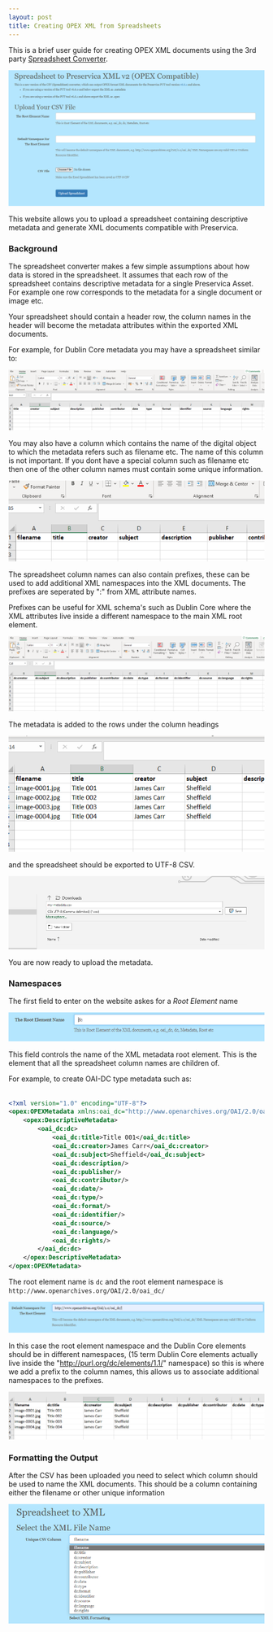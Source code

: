 ```yaml
---
layout: post
title: Creating OPEX XML from Spreadsheets
---
```


This is a brief user guide for creating OPEX XML documents using the 3rd party [Spreadsheet Converter](https://pypreservica.pythonanywhere.com/).

![Spreadsheet Converter](/public/images/converter1.PNG)


This website allows you to upload a spreadsheet containing descriptive metadata and generate XML documents compatible with Preservica.

### Background

The spreadsheet converter makes a few simple assumptions about how data is stored in the spreadsheet. It assumes that each row of the spreadsheet contains descriptive metadata for a single Preservica Asset. For example one row corresponds to the metadata for a single document or image etc.

Your spreadsheet should contain a header row, the column names in the header will become the metadata attributes within the exported XML documents.

For example, for Dublin Core metadata you may have a spreadsheet similar to:

![Spreadsheet Converter](/public/images/converter3.PNG)

You may also have a column which contains the name of the digital object to which the metadata refers such as filename etc. The name of this column is not important. If you dont have a special column such as filename etc then one of the other column names must contain some unique information.

![Spreadsheet Converter](/public/images/converter4.PNG)

The spreadsheet column names can also contain prefixes, these can be used to add additional XML namespaces into the XML documents. The prefixes are seperated by ":" from XML attribute names.

Prefixes can be useful for XML schema's such as Dublin Core where the XML attributes live inside a different namespace to the main XML root element.

![Spreadsheet Converter](/public/images/converter2.PNG)

The metadata is added to the rows under the column headings 

![Spreadsheet Converter](/public/images/converter5.PNG)

and the spreadsheet should be exported to UTF-8 CSV.

![Spreadsheet Converter](/public/images/converter6.PNG)

You are now ready to upload the metadata.

### Namespaces

The first field to enter on the website askes for a *Root Element* name

![Spreadsheet Converter](/public/images/converter7.PNG)

This field controls the name of the XML metadata root element. This is the element that all the spreadsheet column names are children of.

For example, to create OAI-DC type metadata such as:


```xml

<?xml version="1.0" encoding="UTF-8"?>
<opex:OPEXMetadata xmlns:oai_dc="http://www.openarchives.org/OAI/2.0/oai_dc/" xmlns:opex="http://www.openpreservationexchange.org/opex/v1.2">
	<opex:DescriptiveMetadata>
		<oai_dc:dc>
			<oai_dc:title>Title 001</oai_dc:title>
			<oai_dc:creator>James Carr</oai_dc:creator>
			<oai_dc:subject>Sheffield</oai_dc:subject>
			<oai_dc:description/>
			<oai_dc:publisher/>
			<oai_dc:contributor/>
			<oai_dc:date/>
			<oai_dc:type/>
			<oai_dc:format/>
			<oai_dc:identifier/>
			<oai_dc:source/>
			<oai_dc:language/>
			<oai_dc:rights/>
		</oai_dc:dc>
	</opex:DescriptiveMetadata>
</opex:OPEXMetadata>

```

The root element name is ```dc``` and the root element namespace is ```http://www.openarchives.org/OAI/2.0/oai_dc/```

![Spreadsheet Converter](/public/images/converter8.PNG)

In this case the root element namespace and the Dublin Core elements should be in different namespaces, (15 term Dublin Core elements actually live inside the "http://purl.org/dc/elements/1.1/" namespace) so this is where we add a prefix to the column names, this allows us to associate additional namespaces to the prefixes.

![Spreadsheet Converter](/public/images/converter9.PNG)


### Formatting the Output

After the CSV has been uploaded you need to select which column should be used to name the XML documents. This should be a column containing either the filename or other unique information 

![Spreadsheet Converter](/public/images/converter10.PNG)


